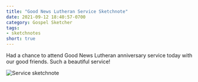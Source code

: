 ```yaml
---
title: "Good News Lutheran Service Sketchnote"
date: 2021-09-12 18:40:57-0700
category: Gospel Sketcher
tags:
- sketchnotes
short: true
---
```


Had a chance to attend Good News Lutheran anniversary service today with our good friends. Such a beautiful service!

![Service sketchnote](https://media.bennorris.org/images/gospelsketcher/general/sep-21-good-news-lutheran.jpeg)
